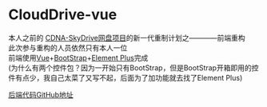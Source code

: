 # CloudDrive-vue
本人之前的 [CDNA-SkyDrive网盘项目](https://github.com/passerbyAEF/CDNA-SkyDrive-SpringBoot)的新一代重制计划之————前端重构\
此次参与重构的人员依然只有本人一位\
前端使用[Vue](https://cn.vuejs.org/)+[BootStrap](https://getbootstrap.com/)+[Element Plus](https://github.com/element-plus/element-plus)完成\
(为什么有两个控件包？因为一开始只有BootStrap，但是BootStrap开箱即用的控件有点少，我自己太菜了又写不起，后面为了加功能就去找了Element Plus)

[后端代码GitHub地址](https://github.com/passerbyAEF/CloudDrive-SpringBoot)